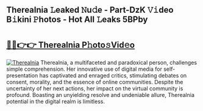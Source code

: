 ## Therealnia 𝙻eaked 𝙽u𝚍e - Part-DzK 𝚅𝚒deo B𝚒kini 𝙿hotos - Hot All 𝙻eaks 5BPby

# <h2><a href="http://ld29xx.urlbe.top/?page=Therealnia">🔗🔗👉👉 Therealnia P𝚑oto𝚜Vid𝚎o</a></h2>

[![Therealnia](https://i.imgur.com/eBuTRDB.gif)](http://ld29xx.urlbe.top/?page=Therealnia)
Therealnia, a multifaceted and paradoxical person, challenges simple comprehension. Her innovative use of digital media for self-presentation has captivated and enraged critics, stimulating debates on consent, morality, and the essence of online communities. Despite the uncertainty of her next actions, her impact on the virtual community is profound. Boasting an unyielding resolve and undeniable allure, Therealnia potential in the digital realm is limitless.
